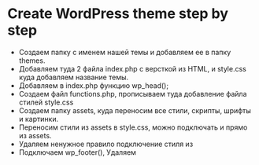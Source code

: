# Create WordPress theme step by step

- Создаем папку с именем нашей темы и добавляем ее в папку themes.
- Добавляем туда 2 файла index.php c версткой из HTML, и style.css куда добавляем название темы.
- Добавляем в index.php функцию wp_head();
- Создаем файл functions.php, прописываем туда добавление файла стилей style.css
- Создаем папку assets, куда переносим все стили, скрипты, шрифты и картинки.
- Переносим стили из assets в style.css, можно подключать и прямо из assets.
- Удаляем ненужное правило подключение стиля из <head>
- Подключаем wp_footer(), Удаляем <script>
- Подключаем скрипты в functions.php
- Меняем пути для изображений и шрифтов
